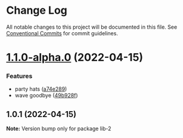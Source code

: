 # Change Log

All notable changes to this project will be documented in this file.
See [Conventional Commits](https://conventionalcommits.org) for commit guidelines.

# [1.1.0-alpha.0](https://github.com/thdepauw/lerna-exercise/compare/lib-2@1.0.1...lib-2@1.1.0-alpha.0) (2022-04-15)


### Features

* party hats ([a74e289](https://github.com/thdepauw/lerna-exercise/commit/a74e289867168f7b025f99b39bfe8729df7cfb9a))
* wave goodbye ([49b928f](https://github.com/thdepauw/lerna-exercise/commit/49b928fd8a339a10878115cd12875cbe66cd4ce6))






## 1.0.1 (2022-04-15)

**Note:** Version bump only for package lib-2
